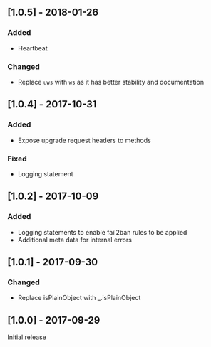 ## [1.0.5] - 2018-01-26
### Added
- Heartbeat
### Changed
- Replace `uws` with `ws` as it has better stability and documentation

## [1.0.4] - 2017-10-31
### Added
- Expose upgrade request headers to methods

### Fixed
- Logging statement

## [1.0.2] - 2017-10-09
### Added
- Logging statements to enable fail2ban rules to be applied
- Additional meta data for internal errors

## [1.0.1] - 2017-09-30
### Changed
- Replace isPlainObject with _.isPlainObject

## [1.0.0] - 2017-09-29
Initial release